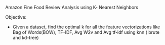 Amazon Fine Food Review Analysis using K- Nearest Neighbors

Objective:
  * Given a dataset, find the optimal k for all the feature vectorizations like Bag of Words(BOW), TF-IDF,
            Avg W2v and Avg tf-idf using knn ( brute and kd-tree)
